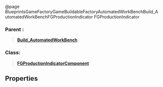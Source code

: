 @page BlueprintsGameFactoryGameBuildableFactoryAutomatedWorkBenchBuild_AutomatedWorkBenchFGProductionIndicator FGProductionIndicator
### Parent :
<b><a href="_blueprints_game_factory_game_buildable_factory_automated_work_bench_build__automated_work_bench.html"><blockquote>Build_AutomatedWorkBench</blockquote></a></b>
### Class:
<b><a href="_class_script_f_g_production_indicator_component.html"><blockquote>FGProductionIndicatorComponent</blockquote></a></b>
## Properties
